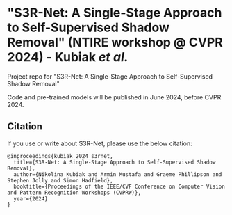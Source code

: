 # "S3R-Net: A Single-Stage Approach to Self-Supervised Shadow Removal" (NTIRE workshop @ CVPR 2024) - Kubiak _et al._
Project repo for "S3R-Net: A Single-Stage Approach to Self-Supervised Shadow Removal"

Code and pre-trained models will be published in June 2024, before CVPR 2024.

## Citation
If you use or write about S3R-Net, please use the below citation:
```
@inproceedings{kubiak_2024_s3rnet,
  title={S3R-Net: A Single-Stage Approach to Self-Supervised Shadow Removal},
  author={Nikolina Kubiak and Armin Mustafa and Graeme Phillipson and Stephen Jolly and Simon Hadfield},
  booktitle={Proceedings of the IEEE/CVF Conference on Computer Vision and Pattern Recognition Workshops (CVPRW)},
  year={2024}
}
```
